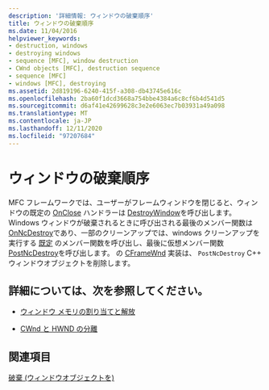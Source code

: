 ```yaml
---
description: '詳細情報: ウィンドウの破棄順序'
title: ウィンドウの破棄順序
ms.date: 11/04/2016
helpviewer_keywords:
- destruction, windows
- destroying windows
- sequence [MFC], window destruction
- CWnd objects [MFC], destruction sequence
- sequence [MFC]
- windows [MFC], destroying
ms.assetid: 2d819196-6240-415f-a308-db43745e616c
ms.openlocfilehash: 2ba60f1dcd3668a754bbe4384a6c8cf6b4d541d5
ms.sourcegitcommit: d6af41e42699628c3e2e6063ec7b03931a49a098
ms.translationtype: MT
ms.contentlocale: ja-JP
ms.lasthandoff: 12/11/2020
ms.locfileid: "97207684"
---
```

# <a name="window-destruction-sequence"></a>ウィンドウの破棄順序

MFC フレームワークでは、ユーザーがフレームウィンドウを閉じると、ウィンドウの既定の [OnClose](../mfc/reference/cwnd-class.md#onclose) ハンドラーは [DestroyWindow](../mfc/reference/cwnd-class.md#destroywindow)を呼び出します。 Windows ウィンドウが破棄されるときに呼び出される最後のメンバー関数は [OnNcDestroy](../mfc/reference/cwnd-class.md#onncdestroy)であり、一部のクリーンアップでは、windows クリーンアップを実行する [既定](../mfc/reference/cwnd-class.md#default) のメンバー関数を呼び出し、最後に仮想メンバー関数 [PostNcDestroy](../mfc/reference/cwnd-class.md#postncdestroy)を呼び出します。 の [CFrameWnd](../mfc/reference/cframewnd-class.md) 実装は、 `PostNcDestroy` C++ ウィンドウオブジェクトを削除します。

## <a name="what-do-you-want-to-know-more-about"></a>詳細については、次を参照してください。

- [ウィンドウ メモリの割り当てと解放](../mfc/allocating-and-deallocating-window-memory.md)

- [CWnd と HWND の分離](../mfc/detaching-a-cwnd-from-its-hwnd.md)

## <a name="see-also"></a>関連項目

[破棄 (ウィンドウオブジェクトを)](../mfc/destroying-window-objects.md)
